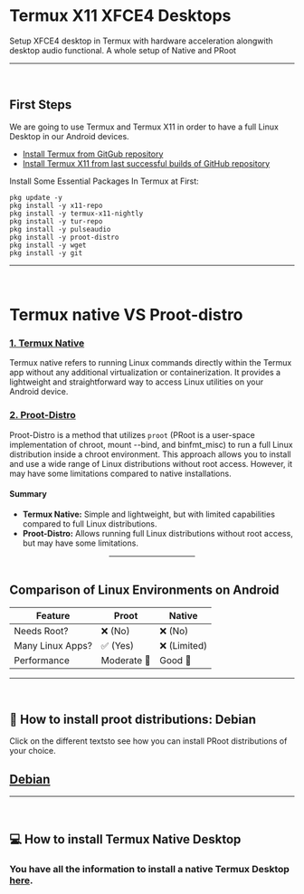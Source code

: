 # Termux X11 XFCE4 Desktops
Setup XFCE4 desktop in Termux with hardware acceleration alongwith desktop audio functional. A whole setup of Native and PRoot

---
<br>

## First Steps <a name=first-steps></a>
We are going to use Termux and Termux X11 in order to have a full Linux Desktop in our Android devices.
- [Install Termux from GitGub repository](https://github.com/termux/termux-app/releases)
- [Install Termux X11 from last successful builds of GitHub repository](https://github.com/termux/termux-x11/actions/workflows/debug_build.yml)

Install Some Essential Packages In Termux at First:
```
pkg update -y
pkg install -y x11-repo
pkg install -y termux-x11-nightly
pkg install -y tur-repo
pkg install -y pulseaudio
pkg install -y proot-distro
pkg install -y wget
pkg install -y git
```

---
<br>

# Termux native VS Proot-distro <a name=choose-linux></a>

### [1. Termux Native](#termux-native)

Termux native refers to running Linux commands directly within the Termux app without any additional virtualization or containerization. It provides a lightweight and straightforward way to access Linux utilities on your Android device.

### [2. Proot-Distro](#proot-distributions)

Proot-Distro is a method that utilizes `proot` (PRoot is a user-space implementation of chroot, mount --bind, and binfmt_misc) to run a full Linux distribution inside a chroot environment. This approach allows you to install and use a wide range of Linux distributions without root access. However, it may have some limitations compared to native installations.

#### Summary

- **Termux Native:** Simple and lightweight, but with limited capabilities compared to full Linux distributions.
- **Proot-Distro:** Allows running full Linux distributions without root access, but may have some limitations.

<hr style="width: 30%; height: 2px; background-color: gray; border: none; margin: auto;">
<br>

## Comparison of Linux Environments on Android <a name=comparing-sheet></a>
| Feature             | Proot          | Native         |
|---------------------|----------------|----------------|
| Needs Root?         | ❌ (No)        | ❌ (No)        |
| Many Linux Apps?    | ✅ (Yes)       | ❌ (Limited)   |
| Performance         | Moderate 💼    | Good 🚀        |

---
<br>

## 🐧 How to install proot distributions: Debian <a name=proot-distributions></a>

Click on the different textsto see how you can install PRoot distributions of your choice.

## [Debian](Documentation/proot/debian_proot.md)

---
<br>

## 💻 How to install Termux Native Desktop <a name=termux-native></a>
### You have all the information to install a native Termux Desktop [here](/Documentation/native/termux_native.md).
